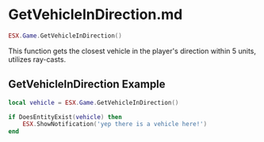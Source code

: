 # GetVehicleInDirection.md

```lua
ESX.Game.GetVehicleInDirection()
```

This function gets the closest vehicle in the player's direction within 5 units, utilizes ray-casts.

## GetVehicleInDirection Example

```lua
local vehicle = ESX.Game.GetVehicleInDirection()

if DoesEntityExist(vehicle) then
	ESX.ShowNotification('yep there is a vehicle here!')
end
```
